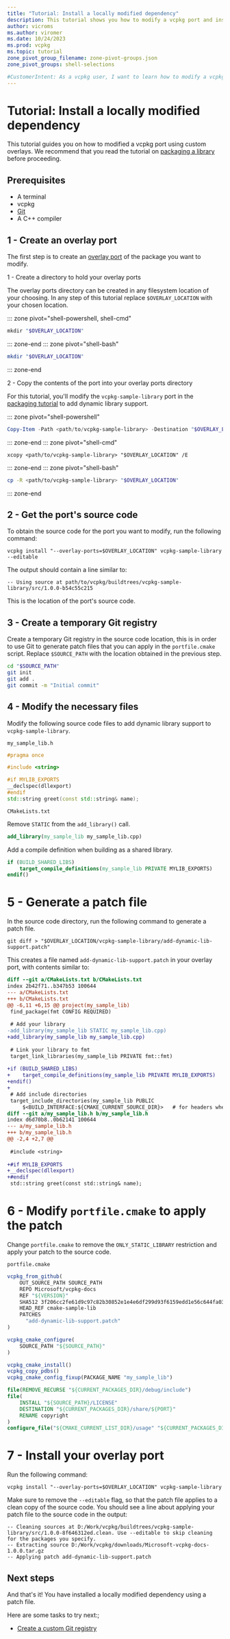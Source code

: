 ```yaml
---
title: "Tutorial: Install a locally modified dependency"
description: This tutorial shows you how to modify a vcpkg port and install it using overlays"
author: vicroms
ms.author: viromer
ms.date: 10/24/2023
ms.prod: vcpkg
ms.topic: tutorial
zone_pivot_group_filename: zone-pivot-groups.json
zone_pivot_groups: shell-selections

#CustomerIntent: As a vcpkg user, I want to learn how to modify a vcpkg provided dependency and install it
---
```


# Tutorial: Install a locally modified dependency
This tutorial guides you on how to modified a vcpkg port using custom overlays.
We recommend that you read the tutorial on [packaging a
library](../get_started/get-started-packaging.md) before proceeding.

## Prerequisites

* A terminal
* vcpkg
* [Git](<https://git-scm.com/downloads>)
* A C++ compiler

## 1 - Create an overlay port
The first step is to create an [overlay port](../concepts/overlay-ports.md) of
the package you want to modify.

1 - Create a directory to hold your overlay ports

The overlay ports directory can be created in any filesystem location of your
choosing. In any step of this tutorial replace `$OVERLAY_LOCATION` with your
chosen location.

::: zone pivot="shell-powershell, shell-cmd"

```powershell
mkdir "$OVERLAY_LOCATION"
```

::: zone-end
::: zone pivot="shell-bash"

```bash
mkdir "$OVERLAY_LOCATION"
```

::: zone-end

2 - Copy the contents of the port into your overlay ports directory

For this tutorial, you'll modify the `vcpkg-sample-library` port in the
[packaging tutorial](../get_started/get-started-packaging.md) to add dynamic
library support.

::: zone pivot="shell-powershell"

```powershell
Copy-Item -Path <path/to/vcpkg-sample-library> -Destination "$OVERLAY_LOCATION" -Recurse
```

::: zone-end
::: zone pivot="shell-cmd"

```console
xcopy <path/to/vcpkg-sample-library> "$OVERLAY_LOCATION" /E
```

::: zone-end
::: zone pivot="shell-bash"

```bash
cp -R <path/to/vcpkg-sample-library> "$OVERLAY_LOCATION"
```
::: zone-end

## 2 - Get the port's source code
To obtain the source code for the port you want to modify, run the following command:

`vcpkg install "--overlay-ports=$OVERLAY_LOCATION" vcpkg-sample-library --editable`

The output should contain a line similar to:

```Console
-- Using source at path/to/vcpkg/buildtrees/vcpkg-sample-library/src/1.0.0-b54c55c215
```

This is the location of the port's source code.

## 3 - Create a temporary Git registry
Create a temporary Git registry in the source code location, this is in  order
to use Git to generate patch files that you can apply in the `portfile.cmake`
script. Replace `$SOURCE_PATH` with the location obtained in the previous step.

```bash
cd "$SOURCE_PATH"
git init
git add .
git commit -m "Initial commit"
```

## 4 - Modify the necessary files
Modify the following source code files to add dynamic library support to
`vcpkg-sample-library`.

`my_sample_lib.h`

```cpp
#pragma once

#include <string>

#if MYLIB_EXPORTS
__declspec(dllexport)
#endif
std::string greet(const std::string& name);
```

`CMakeLists.txt`

Remove `STATIC` from the `add_library()` call.

```cmake
add_library(my_sample_lib my_sample_lib.cpp)
```

Add a compile definition when building as a shared library.

```cmake
if (BUILD_SHARED_LIBS)
    target_compile_definitions(my_sample_lib PRIVATE MYLIB_EXPORTS)
endif()
```

# 5 - Generate a patch file
In the source code directory, run the following command to generate a patch file.

```Console
git diff > "$OVERLAY_LOCATION/vcpkg-sample-library/add-dynamic-lib-support.patch"
```

This creates a file named `add-dynamic-lib-support.patch` in your overlay port,
with contents similar to:

```diff
diff --git a/CMakeLists.txt b/CMakeLists.txt
index 2b42f71..b347b53 100644
--- a/CMakeLists.txt
+++ b/CMakeLists.txt
@@ -6,11 +6,15 @@ project(my_sample_lib)
 find_package(fmt CONFIG REQUIRED)
 
 # Add your library
-add_library(my_sample_lib STATIC my_sample_lib.cpp)
+add_library(my_sample_lib my_sample_lib.cpp)
 
 # Link your library to fmt
 target_link_libraries(my_sample_lib PRIVATE fmt::fmt)
 
+if (BUILD_SHARED_LIBS)
+    target_compile_definitions(my_sample_lib PRIVATE MYLIB_EXPORTS)
+endif()
+
 # Add include directories
 target_include_directories(my_sample_lib PUBLIC 
     $<BUILD_INTERFACE:${CMAKE_CURRENT_SOURCE_DIR}>   # for headers when building
diff --git a/my_sample_lib.h b/my_sample_lib.h
index d6d70b8..0b62141 100644
--- a/my_sample_lib.h
+++ b/my_sample_lib.h
@@ -2,4 +2,7 @@
 
 #include <string>
 
+#if MYLIB_EXPORTS
+__declspec(dllexport)
+#endif
 std::string greet(const std::string& name);
```

# 6 - Modify `portfile.cmake` to apply the patch
Change `portfile.cmake` to remove the `ONLY_STATIC_LIBRARY` restriction and
apply your patch to the source code.

`portfile.cmake`

```cmake
vcpkg_from_github(
    OUT_SOURCE_PATH SOURCE_PATH
    REPO Microsoft/vcpkg-docs
    REF "${VERSION}"
    SHA512 3f206cc2fe61d9c97c82b30852e1e4e6df299d93f6159edd1e56c644fa03ccc4670f7681e356d0e3db898a74e099a1ec531821df5430a7b14d61c743c5aa8c30
    HEAD_REF cmake-sample-lib
    PATCHES
      "add-dynamic-lib-support.patch"
)

vcpkg_cmake_configure(
    SOURCE_PATH "${SOURCE_PATH}"
)

vcpkg_cmake_install()
vcpkg_copy_pdbs()
vcpkg_cmake_config_fixup(PACKAGE_NAME "my_sample_lib")

file(REMOVE_RECURSE "${CURRENT_PACKAGES_DIR}/debug/include")
file(
    INSTALL "${SOURCE_PATH}/LICENSE" 
    DESTINATION "${CURRENT_PACKAGES_DIR}/share/${PORT}" 
    RENAME copyright
)
configure_file("${CMAKE_CURRENT_LIST_DIR}/usage" "${CURRENT_PACKAGES_DIR}/share/${PORT}/usage" COPYONLY)

```

# 7 - Install your overlay port
Run the following command:

`vcpkg install "--overlay-ports=$OVERLAY_LOCATION" vcpkg-sample-library`

Make sure to remove the `--editable` flag, so that the patch file applies to a
clean copy of the source code. You should see a line about applying your patch
file to the source code in the output:

```Console
-- Cleaning sources at D:/Work/vcpkg/buildtrees/vcpkg-sample-library/src/1.0.0-8f646312ed.clean. Use --editable to skip cleaning for the packages you specify.
-- Extracting source D:/Work/vcpkg/downloads/Microsoft-vcpkg-docs-1.0.0.tar.gz
-- Applying patch add-dynamic-lib-support.patch
```

## Next steps

And that's it! You have installed a locally modified dependency using a patch
file.

Here are some tasks to try next:;

* [Create a custom Git registry](../produce/publish-to-a-git-registry.md)
